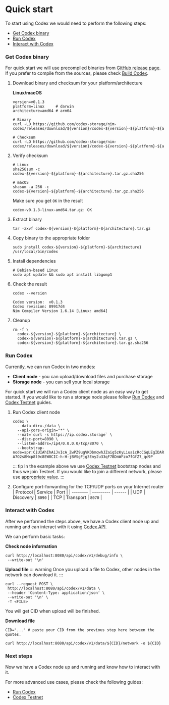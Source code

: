 # Quick start

 To start using Codex we would need to perform the following steps:
 - [Get Codex binary](#get-codex-binary)
 - [Run Codex](#run-codex)
 - [Interact with Codex](#interact-with-codex)

### Get Codex binary

 For quick start we will use precompiled binaries from [GitHub release page](https://github.com/codex-storage/nim-codex/releases). If you prefer to compile from the sources, please check [Build Codex](/learn/build).

 1. Download binary and checksum for your platform/architecture

    **Linux/macOS**
    ```shell
    version=v0.1.3
    platform=linux     # darwin
    architecture=amd64 # arm64

    # Binary
    curl -LO https://github.com/codex-storage/nim-codex/releases/download/${version}/codex-${version}-${platform}-${architecture}.tar.gz

    # Checksum
    curl -LO https://github.com/codex-storage/nim-codex/releases/download/${version}/codex-${version}-${platform}-${architecture}.tar.gz.sha256
    ```

 2. Verify checksum
    ```shell
    # Linux
    sha256sum -c codex-${version}-${platform}-${architecture}.tar.gz.sha256

    # macOS
    shasum -a 256 -c codex-${version}-${platform}-${architecture}.tar.gz.sha256
    ```
    Make sure you get `OK` in the result
    ```
    codex-v0.1.3-linux-amd64.tar.gz: OK
    ```

 3. Extract binary
    ```shell
    tar -zxvf codex-${version}-${platform}-${architecture}.tar.gz
    ```

 4. Copy binary to the appropriate folder
    ```shell
    sudo install codex-${version}-${platform}-${architecture} /usr/local/bin/codex
    ```

 5. Install dependencies
    ```shell
    # Debian-based Linux
    sudo apt update && sudo apt install libgomp1
    ```

 6. Check the result
    ```shell
    codex --version
    ```
    ```shell
    Codex version:  v0.1.3
    Codex revision: 89917d4
    Nim Compiler Version 1.6.14 [Linux: amd64]
    ```

 7. Cleanup
    ```shell
    rm -f \
      codex-${version}-${platform}-${architecture} \
      codex-${version}-${platform}-${architecture}.tar.gz \
      codex-${version}-${platform}-${architecture}.tar.gz.sha256
    ```


### Run Codex

 Currently, we can run Codex in two modes:
 - **Client node** - you can upload/download files and purchase storage
 - **Storage node** - you can sell your local storage

 For quick start we will run a Codex client node as an easy way to get started. If you would like to run a storage node please follow [Run Codex](/learn/run) and [Codex Testnet](/networks/testnet) guides.

 1. Run Codex client node
    ```shell
    codex \
      --data-dir=./data \
      --api-cors-origin="*" \
      --nat=`curl -s https://ip.codex.storage` \
      --disc-port=8090 \
      --listen-addrs=/ip4/0.0.0.0/tcp/8070 \
      --bootstrap-node=spr:CiUIAhIhAiJvIcA_ZwPZ9ugVKDbmqwhJZaig5zKyLiuaicRcCGqLEgIDARo8CicAJQgCEiECIm8hwD9nA9n26BUoNuarCEllqKDnMrIuK5qJxFwIaosQ3d6esAYaCwoJBJ_f8zKRAnU6KkYwRAIgM0MvWNJL296kJ9gWvfatfmVvT-A7O2s8Mxp8l9c8EW0CIC-h-H-jBVSgFjg3Eny2u33qF7BDnWFzo7fGfZ7_qc9P
    ```
    ::: tip
    In the example above we use [Codex Testnet](/networks/testnet#bootstrap-nodes) bootstrap nodes and thus we join Testnet. If you would like to join a different network, please use [appropriate value](/networks/networks).
    :::

 2. Configure port-forwarding for the TCP/UDP ports on your Internet router
    | Protocol | Service   | Port   |
    | -------- | --------- | ------ |
    | UDP      | Discovery | `8090` |
    | TCP      | Transport | `8070` |

### Interact with Codex

 After we performed the steps above, we have a Codex client node up and running and can interact with it using [Codex API](/developers/api).

 We can perform basic tasks:

 **Check node information**
 ```shell
 curl http://localhost:8080/api/codex/v1/debug/info \
  --write-out '\n'
 ```

 **Upload file**
 ::: warning
 Once you upload a file to Codex, other nodes in the network can download it.
 :::
 ```shell
 curl --request POST \
  http://localhost:8080/api/codex/v1/data \
  --header 'Content-Type: application/json' \
  --write-out '\n' \
  -T <FILE>
 ```
 You will get CID when upload will be finished.

 **Download file**
 ```shell
 CID="..." # paste your CID from the previous step here between the quotes.
 ```
 ```shell
 curl http://localhost:8080/api/codex/v1/data/${CID}/network -o ${CID}
 ```

### Next steps

 Now we have a Codex node up and running and know how to interact with it.

 For more advanced use cases, please check the following guides:
 - [Run Codex](/learn/run)
 - [Codex Testnet](/networks/testnet)
